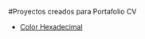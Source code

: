 #Proyectos creados para Portafolio CV

- [Color Hexadecimal](https://femaffi.github.io/Proyectos-PortafolioCv/PortafolioCV)